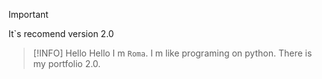> [!IMPORTANT]
> It`s recomend version 2.0

> [!INFO]
> Hello
Hello I m `Roma`. I m like programing on python. There is my portfolio 2.0.
